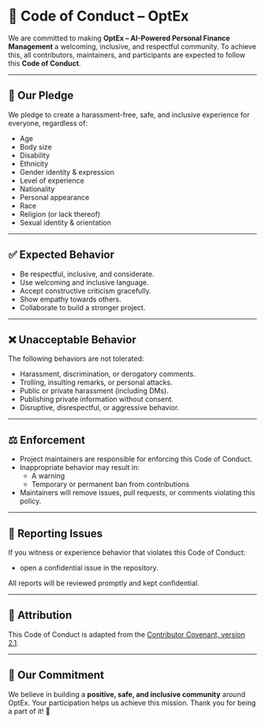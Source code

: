# 📜 Code of Conduct – OptEx

We are committed to making **OptEx – AI-Powered Personal Finance Management** a welcoming, inclusive, and respectful community. To achieve this, all contributors, maintainers, and participants are expected to follow this **Code of Conduct**.

---

## 🤝 Our Pledge
We pledge to create a harassment-free, safe, and inclusive experience for everyone, regardless of:
- Age
- Body size
- Disability
- Ethnicity
- Gender identity & expression
- Level of experience
- Nationality
- Personal appearance
- Race
- Religion (or lack thereof)
- Sexual identity & orientation

---

## ✅ Expected Behavior
- Be respectful, inclusive, and considerate.
- Use welcoming and inclusive language.
- Accept constructive criticism gracefully.
- Show empathy towards others.
- Collaborate to build a stronger project.

---

## ❌ Unacceptable Behavior
The following behaviors are not tolerated:
- Harassment, discrimination, or derogatory comments.
- Trolling, insulting remarks, or personal attacks.
- Public or private harassment (including DMs).
- Publishing private information without consent.
- Disruptive, disrespectful, or aggressive behavior.

---

## ⚖️ Enforcement
- Project maintainers are responsible for enforcing this Code of Conduct.
- Inappropriate behavior may result in:
  - A warning
  - Temporary or permanent ban from contributions
- Maintainers will remove issues, pull requests, or comments violating this policy.

---

## 📩 Reporting Issues
If you witness or experience behavior that violates this Code of Conduct:
- open a confidential issue in the repository.

All reports will be reviewed promptly and kept confidential.

---

## 📜 Attribution
This Code of Conduct is adapted from the [Contributor Covenant, version 2.1](https://www.contributor-covenant.org/version/2/1/code_of_conduct.html).

---

## 🌟 Our Commitment
We believe in building a **positive, safe, and inclusive community** around OptEx. Your participation helps us achieve this mission. Thank you for being a part of it! 🙌

